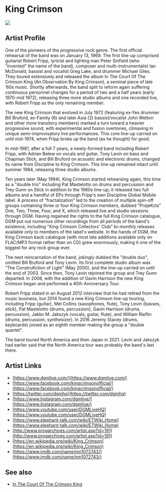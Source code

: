 # King Crimson

![](../../asssets/artists/King_Crimson.png)

## Artist Profile

One of the pioneers of the progressive rock genre. The first official rehearsal of the band was on January 13, 1969. The first line-up comprised guitarist Robert Fripp, lyricist and lighting man Peter Sinfield (who “invented” the name of the band), composer and multi-instrumentalist Ian McDonald, bassist and vocalist Greg Lake, and drummer Michael Giles. They toured extensively and released the album In The Court Of The Crimson King (An Observation By King Crimson), a seminal piece of late ’60s music. Shortly afterwards, the band split to reform again suffering continuous personnel changes for a period of two and a half years (early 1970-mid 1972), releasing three more studio albums and one recorded live, with Robert Fripp as the only remaining member.

The new King Crimson that evolved in July 1972 (featuring ex-Yes drummer Bill Bruford, ex-Family (6) and later Asia (2) bassist/vocalist John Wetton and other more transitory members) marked a turn toward a heavier progressive sound, with experimental and fusion overtones, climaxing in unique semi-improvisatory live performances. This core line-up carried on until mid-1974, when Fripp broke up the band (as he thought) for good.

In mid-1981, after a full 7 years, a newly-formed band including Robert Fripp, with Adrian Belew on vocals and guitar, Tony Levin on bass and Chapman Stick, and Bill Bruford on acoustic and electronic drums, changed its name from Discipline to King Crimson. This line-up remained intact until summer 1984, releasing three studio albums.

Ten years later (May 1994), King Crimson started rehearsing again, this time as a "double trio" including Pat Mastelotto on drums and percussion and Trey Gunn on Stick in addition to the 1980s line-up; it released two full albums and a handful of EPs through Fripp's own Discipline Global Mobile label. A process of “fractalization” led to the creation of multiple spin-off groups containing three or four King Crimson members, dubbed "ProjeKcts" One, Two, Three, Four, and X, which released live and studio sessions through DGM. Having regained the rights to the full King Crimson catalogue, DGM put out numerous other recordings from all periods of the band's existence, including "King Crimson Collectors' Club" bi-monthly releases available only to members of the label's website. In the hands of DGM, the King Crimson back catalogue (with most late additions available only on FLAC/MP3 format rather than on CD) grew enormously, making it one of the biggest for any rock group ever.

The next reincarnation of the band, jokingly dubbed the "double duo", omitted Bill Bruford and Tony Levin. Its first complete studio album was “The ConstruKction of Light” (May 2000), and the line-up carried on until the end of 2003. Since then, Tony Levin rejoined the group and Trey Gunn departed. In 2008, with the addition of Gavin Harrison the new King Crimson began and performed a 40th Anniversary Tour.

Robert Fripp stated in an August 2012 interview that he had retired from the music business, but 2014 found a new King Crimson line-up touring, including Fripp (guitar), Mel Collins (saxophones, flute), Tony Levin (basses, stick), Pat Mastelotto (drums, percussion), Gavin Harrison (drums, percussion), Jakko M. Jakszyk (vocals, guitar, flute), and William Rieflin (drums, percussion, synthesizer). In 2016 Jeremy Stacey (drums, keyboards) joined as an eighth member making the group a "double quartet".

The band toured North America and then Japan in 2021. Levin and Jakszyk had earlier said that the North America tour was probably the band's last there.

## Artist Links

- [https://www.dgmlive.com/](https://www.dgmlive.com/)
- [https://www.facebook.com/kingcrimsonofficial/](https://www.facebook.com/kingcrimsonofficial/)
- [https://twitter.com/dgmhq](https://twitter.com/dgmhq)
- [https://www.Instagram.com/dgmlive/](https://www.Instagram.com/dgmlive/)
- [https://www.youtube.com/user/DGMLiveHQ](https://www.youtube.com/user/DGMLiveHQ)
- [https://www.elephant-talk.com/wiki/ETWiki_Home](https://www.elephant-talk.com/wiki/ETWiki_Home)
- [http://www.progarchives.com/artist.asp?id=191](http://www.progarchives.com/artist.asp?id=191)
- [https://en.wikipedia.org/wiki/King_Crimson](https://en.wikipedia.org/wiki/King_Crimson)
- [https://www.imdb.com/name/nm1072743/](https://www.imdb.com/name/nm1072743/)


## See also

- [In The Court Of The Crimson King](King_Crimson-In_The_Court_Of_The_Crimson_King.md)
